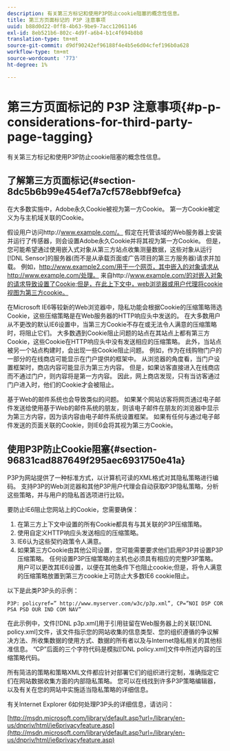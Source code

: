 ```yaml
---
description: 有关第三方标记和使用P3P防止cookie阻塞的概念性信息。
title: 第三方页面标记的 P3P 注意事项
uuid: b88d0d22-0ff8-4b63-9be9-7acc12061146
exl-id: 8eb521b6-802c-4d9f-a6b4-b1c4f694b8b8
translation-type: tm+mt
source-git-commit: d9df90242ef96188f4e4b5e6d04cfef196b0a628
workflow-type: tm+mt
source-wordcount: '773'
ht-degree: 1%

---
```


# 第三方页面标记的 P3P 注意事项{#p-p-considerations-for-third-party-page-tagging}

有关第三方标记和使用P3P防止cookie阻塞的概念性信息。

## 了解第三方页面标记{#section-8dc5b6b99e454ef7a7cf578ebbf9efca}

在大多数实施中，Adobe永久Cookie被视为第一方Cookie。 第一方Cookie被定义为与主机域关联的Cookie。

假设用户访问http://www.example.com/。 假定在托管该域的Web服务器上安装并运行了传感器，则会设置Adobe永久Cookie并将其视为第一方Cookie。 但是，您可能希望通过使用嵌入式对象从第三方站点收集测量数据，这些对象从运行[!DNL Sensor]的服务器(而不是从承载页面或广告项目的第三方服务器)请求并加载。 例如，http://www.example2.com/用于一个网页，其中嵌入的对象请求从http://www.example.com/处理。 来自http://www.example.com/的对嵌入对象的请求导致设置了Cookie;但是，在此上下文中，web浏览器或用户代理将cookie视图为第三方cookie。

在Microsoft IE6等较新的Web浏览器中，隐私功能会根据Cookie的压缩策略筛选Cookie，这些压缩策略是在Web服务器的HTTP响应头中发送的。 在大多数用户从不更改的默认IE6设置中，当第三方Cookie不存在或无法令人满意的压缩策略时，将阻止它们。 大多数遇到Cookie阻止问题的站点在其站点上都有第三方Cookie，这些Cookie在HTTP响应头中没有发送相应的压缩策略。 此外，当站点被另一个站点构建时，会出现一些Cookie阻止问题。 例如，作为在线购物门户的一部分的在线商店可能显示在门户提供的框架中。 从浏览器的角度看，当门户设置框架时，商店内容可能显示为第三方内容。 但是，如果访客直接进入在线商店而不通过门户，则内容将是第一方内容。 因此，网上商店发现，只有当访客通过门户进入时，他们的Cookie才会被阻止。

基于Web的邮件系统也会导致类似的问题。 如果某个网站访客将网页通过电子邮件发送给使用基于Web的邮件系统的朋友，则该电子邮件在朋友的浏览器中显示为第三方内容，因为该内容由电子邮件系统设置框架。 如果有任何与通过电子邮件发送的页面关联的Cookie，则IE6会将其视为第三方Cookie。

## 使用P3P防止Cookie阻塞{#section-96831cad887649f295aec6931750e41a}

P3P为网站提供了一种标准方式，以计算机可读的XML格式对其隐私策略进行编码。 支持P3P的Web浏览器和其他P3P用户代理会自动获取P3P隐私策略，分析这些策略，并与用户的隐私首选项进行比较。

要防止IE6阻止您网站上的Cookie，您需要确保：

1. 在第三方上下文中设置的所有Cookie都具有与其关联的P3P压缩策略。
1. 使用自定义HTTP响应头发送相应的压缩策略。
1. IE6认为这些契约政策令人满意。
1. 如果第三方Cookie由其他公司设置，您可能需要要求他们启用P3P并设置P3P压缩策略。 任何设置P3P压缩策略的主机也必须具有相应的完整P3P策略。 用户可以更改其IE6设置，以便在其他条件下也阻止cookie;但是，将令人满意的压缩策略放置到第三方cookie上可防止大多数IE6 cookie阻止。

以下是此类P3P头的示例：

```
P3P: policyref=” http://www.myserver.com/w3c/p3p.xml”, CP=”NOI DSP COR PSA PSD OUR IND COM NAV”
```

在此示例中，文件[!DNL p3p.xml]用于引用驻留在Web服务器上的关联[!DNL policy.xml]文件，该文件指示您的网站收集的信息类型、您的组织遵循的争议解决方法、所收集数据的使用方式、数据的所有者以及与Internet隐私相关的其他标准信息。 “CP”后面的三个字符代码是模拟[!DNL policy.xml]文件中所述内容的压缩策略代码。

所有简洁的策略和策略XML文件都应针对部署它们的组织进行定制，准确指定它们在网站数据收集方面的内部隐私策略。 您可以在线找到许多P3P策略编辑器，以及有关在您的网站中实施适当隐私策略的详细信息。

有关Internet Explorer 6如何处理P3P头的详细信息，请访问：

[http://msdn.microsoft.com/library/default.asp?url=/library/en-us/dnpriv/html/ie6privacyfeature.asp](http://msdn.microsoft.com/library/default.asp?url=/library/en-us/dnpriv/html/ie6privacyfeature.asp)
